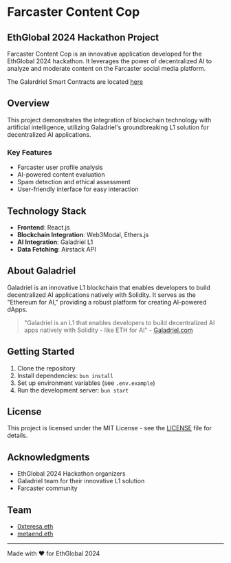 # Farcaster Content Cop

## EthGlobal 2024 Hackathon Project

Farcaster Content Cop is an innovative application developed for the EthGlobal 2024 hackathon. It leverages the power of decentralized AI to analyze and moderate content on the Farcaster social media platform.

The Galardriel Smart Contracts are located [here](https://github.com/ethglobal2024-content/contracts)

## Overview

This project demonstrates the integration of blockchain technology with artificial intelligence, utilizing Galadriel's groundbreaking L1 solution for decentralized AI applications.

### Key Features

- Farcaster user profile analysis
- AI-powered content evaluation
- Spam detection and ethical assessment
- User-friendly interface for easy interaction

## Technology Stack

- **Frontend**: React.js
- **Blockchain Integration**: Web3Modal, Ethers.js
- **AI Integration**: Galadriel L1
- **Data Fetching**: Airstack API

## About Galadriel

Galadriel is an innovative L1 blockchain that enables developers to build decentralized AI applications natively with Solidity. It serves as the "Ethereum for AI," providing a robust platform for creating AI-powered dApps.

> "Galadriel is an L1 that enables developers to build decentralized AI apps natively with Solidity - like ETH for AI" - [Galadriel.com](https://galadriel.com)

## Getting Started

1. Clone the repository
2. Install dependencies: `bun install`
3. Set up environment variables (see `.env.example`)
4. Run the development server: `bun start`

## License

This project is licensed under the MIT License - see the [LICENSE](LICENSE) file for details.

## Acknowledgments

- EthGlobal 2024 Hackathon organizers
- Galadriel team for their innovative L1 solution
- Farcaster community

## Team

- [0xteresa.eth](https://www.farcaster.id/0xteresa.eth)
- [metaend.eth](https://www.farcaster.id/metaend.eth)

---

Made with ❤️ for EthGlobal 2024
